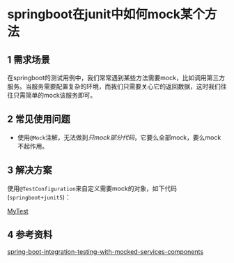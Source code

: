 # springboot在junit中如何mock某个方法

## 1 需求场景

在springboot的测试用例中，我们常常遇到某些方法需要mock，比如调用第三方服务。当服务需要配置复杂的环境，而我们只需要关心它的返回数据，这时我们往往只需简单的mock该服务即可。

## 2 常见使用问题

* 使用`@Mock`注解，无法做到*只mock部分代码*，它要么全部mock，要么mock不起作用。

## 3 解决方案

使用`@TestConfiguration`来自定义需要mock的对象，如下代码(`springboot+junit5`)：

[MyTest](_media/MyTest.java ':include :type=code')

## 4 参考资料

[spring-boot-integration-testing-with-mocked-services-components](https://stackoverflow.com/questions/42641853/spring-boot-integration-testing-with-mocked-services-components)